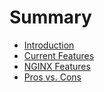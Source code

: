# Summary

* [Introduction](README.md)
* [Current Features](chapters/current-features.md)
* [NGINX Features](chapters/nginx-features.md)
* [Pros vs. Cons](chapters/pros_vs_cons.md)

